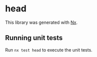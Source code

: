 # head

This library was generated with [Nx](https://nx.dev).

## Running unit tests

Run `nx test head` to execute the unit tests.
